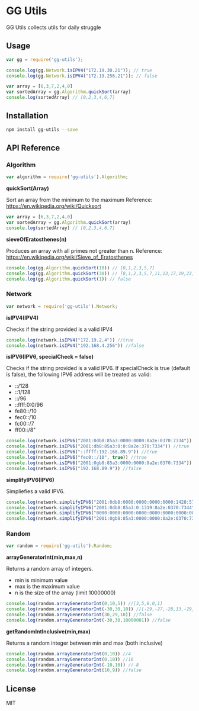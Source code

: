 # GG Utils

GG Utils collects utils for daily struggle

## Usage

```js
var gg = require('gg-utils');

console.log(gg.Network.isIPV4("172.19.30.21")); // true
console.log(gg.Network.isIPV4("172.19.256.21")); // false

var array = [6,3,7,2,4,0]
var sortedArray = gg.Algorithm.quickSort(array) 
console.log(sortedArray) // [0,2,3,4,6,7]
```
## Installation

```sh
npm install gg-utils --save
```

## API Reference

### Algorithm
```js
var algorithm = require('gg-utils').Algorithm;
```
__quickSort(Array)__

Sort an array from the minimum to the maximum
Reference: https://en.wikipedia.org/wiki/Quicksort

```js
var array = [6,3,7,2,4,0]
var sortedArray = gg.Algorithm.quickSort(array) 
console.log(sortedArray) // [0,2,3,4,6,7]
```
__sieveOfEratosthenes(n)__

Produces an array with all primes not greater than n.
Reference: https://en.wikipedia.org/wiki/Sieve_of_Eratosthenes
```js
console.log(gg.Algorithm.quickSort(10)) // [0,1,2,3,5,7]
console.log(gg.Algorithm.quickSort(30)) // [0,1,2,3,5,7,11,13,17,19,23,29]
console.log(gg.Algorithm.quickSort(1)) // false
```

### Network

```js
var network = require('gg-utils').Network;
```

__isIPV4(IPV4)__

Checks if the string provided is a valid IPV4

```js
console.log(network.isIPV4("172.19.2.4")) //true
console.log(network.isIPV4("192.168.4.256")) //false
```

__isIPV6(IPV6, specialCheck = false)__

Checks if the string provided is a valid IPV6.
If specialCheck is true (default is false), the following IPV6 address will be treated as valid:
* ::/128
* ::1/128
* ::/96
* ::ffff:0:0/96
* fe80::/10
* fec0::/10
* fc00::/7
* ff00::/8"

```js
console.log(network.isIPV6("2001:0db8:85a3:0000:0000:8a2e:0370:7334")) //true
console.log(network.isIPV6("2001:db8:85a3:0:0:8a2e:370:7334")) //true
console.log(network.isIPV6("::ffff:192.168.89.9")) //true
console.log(network.isIPV6("fec0::/10", true)) //true
console.log(network.isIPV6("2001:0gb8:85a3:0000:0000:8a2e:0370:7334")) //false
console.log(network.isIPV6("192.168.89.9")) //false
```

__simplifyIPV6(IPV6)__

Simpliefies a valid IPV6.

```js
console.log(network.simplifyIPV6("2001:0db8:0000:0000:0000:0000:1428:57ab")) //2001:db8::1428:57ab
console.log(network.simplifyIPV6("2001:0db8:85a3:0:1319:8a2e:0370:7344")) //2001:db8:85a3::1319:8a2e:370:7344
console.log(network.simplifyIPV6("0000:0000:0000:0000:0000:0000:0000:0001")) //::1
console.log(network.simplifyIPV6("2001:0gb8:85a3:0000:0000:8a2e:0370:7334")) //false
```

### Random
```js
var random = require('gg-utils').Random;
```
__arrayGeneratorInt(min,max,n)__

Returns a random array of integers. 
* min is minimum value
* max is the maximum value
* n is the size of the array (limit 10000000)

```js
console.log(random.arrayGeneratorInt(0,10,5)) //[3,5,8,0,1]
console.log(random.arrayGeneratorInt(-30,30,10)) //[-29,-27,-28,13,-29,10,14,7,13,-5]
console.log(random.arrayGeneratorInt(30,29,10)) //false
console.log(random.arrayGeneratorInt(-30,30,10000001)) //false
```

__getRandomIntInclusive(min,max)__

Returns a random integer between min and max (both inclusive)

```js
console.log(random.arrayGeneratorInt(0,10)) //4
console.log(random.arrayGeneratorInt(0,10)) //10
console.log(random.arrayGeneratorInt(-10,10)) //-8
console.log(random.arrayGeneratorInt(10,9)) //false
```
    
## License

MIT